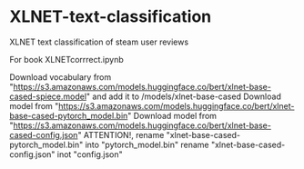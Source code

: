 # XLNET-text-classification
XLNET text classification of steam user reviews



For book XLNETcorrrect.ipynb

Download vocabulary from "https://s3.amazonaws.com/models.huggingface.co/bert/xlnet-base-cased-spiece.model" and add it to /models/xlnet-base-cased
Download model from "https://s3.amazonaws.com/models.huggingface.co/bert/xlnet-base-cased-pytorch_model.bin"
Download model from "https://s3.amazonaws.com/models.huggingface.co/bert/xlnet-base-cased-config.json" 
ATTENTION!, rename "xlnet-base-cased-pytorch_model.bin" into "pytorch_model.bin"
rename "xlnet-base-cased-config.json" inot "config.json"
